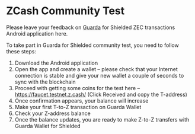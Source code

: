 # ZCash Community Test

Please leave your feedback on [Guarda](https://guarda.co/) for Shielded ZEC transactions Android application here.

To take part in Guarda for Shielded community test, you need to follow these steps:
1. Download the Android application
2. Open the app and create a wallet – please check that your Internet connection is stable and give your new wallet a couple of seconds to sync with the blockchain
3. Proceed with getting some coins for the test here – https://faucet.testnet.z.cash/ (Click Received and copy the T-address)
4. Once confirmation appears, your balance will increase
5. Make your first T-to-Z transaction on Guarda Wallet
6. Check your Z-address balance
7. Once the balance updates, you are ready to make Z-to-Z transfers with Guarda Wallet for Shielded
